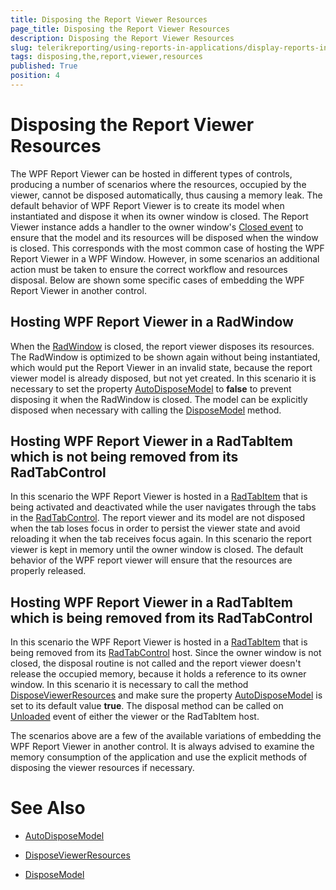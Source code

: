 ```yaml
---
title: Disposing the Report Viewer Resources
page_title: Disposing the Report Viewer Resources 
description: Disposing the Report Viewer Resources
slug: telerikreporting/using-reports-in-applications/display-reports-in-applications/wpf-application/disposing-the-report-viewer-resources
tags: disposing,the,report,viewer,resources
published: True
position: 4
---
```


# Disposing the Report Viewer Resources

The WPF Report Viewer can be hosted in different types of controls, producing a number of scenarios where the resources, occupied by the viewer, cannot be disposed automatically, thus causing a memory leak. The default behavior of WPF Report Viewer is to create its model when instantiated and dispose it when its owner window is closed. The Report Viewer instance adds a handler to the owner window's [Closed event](https://docs.microsoft.com/en-us/dotnet/api/system.windows.window.closed?view=netframework-4.0) to ensure that the model and its resources will be disposed when the window is closed. This corresponds with the most common case of hosting the WPF Report Viewer in a WPF Window. However, in some scenarios an additional action must be taken to ensure the correct workflow and resources disposal. Below are shown some specific cases of embedding the WPF Report Viewer in another control. 

## Hosting WPF Report Viewer in a RadWindow

When the [RadWindow](https://docs.telerik.com/devtools/wpf/controls/radwindow/overview) is closed, the report viewer disposes its resources. The RadWindow is optimized to be shown again without being instantiated, which would put the Report Viewer in an invalid state, because the report viewer model is already disposed, but not yet created. In this scenario it is necessary to set the property [AutoDisposeModel](/reporting/api/Telerik.ReportViewer.Wpf.ReportViewer#Telerik_ReportViewer_Wpf_ReportViewer_AutoDisposeModel) to __false__ to prevent disposing it when the RadWindow is closed. The model can be explicitly disposed when necessary with calling the [DisposeModel](/reporting/api/Telerik.ReportViewer.Wpf.ReportViewer#Telerik_ReportViewer_Wpf_ReportViewer_DisposeModel) method. 

## Hosting WPF Report Viewer in a RadTabItem which is not being removed from its RadTabControl

In this scenario the WPF Report Viewer is hosted in a [RadTabItem](https://docs.telerik.com/devtools/wpf/api/telerik.windows.controls.radtabitem) that is being activated and deactivated while the user navigates through the tabs in the [RadTabControl](https://docs.telerik.com/devtools/wpf/controls/radtabcontrol/overview2). The report viewer and its model are not disposed when the tab loses focus in order to persist the viewer state and avoid reloading it when the tab receives focus again. In this scenario the report viewer is kept in memory until the owner window is closed. The default behavior of the WPF report viewer will ensure that the resources are properly released. 

## Hosting WPF Report Viewer in a RadTabItem which is being removed from its RadTabControl

In this scenario the WPF Report Viewer is hosted in a [RadTabItem](https://docs.telerik.com/devtools/wpf/api/telerik.windows.controls.radtabitem) that is being removed from its [RadTabControl](https://docs.telerik.com/devtools/wpf/controls/radtabcontrol/overview2) host. Since the owner window is not closed, the disposal routine is not called and the report viewer doesn't release the occupied memory, because it holds a reference to its owner window. In this scenario it is necessary to call the method [DisposeViewerResources](/reporting/api/Telerik.ReportViewer.Wpf.ReportViewer#Telerik_ReportViewer_Wpf_ReportViewer_DisposeViewerResources) and make sure the property [AutoDisposeModel](/reporting/api/Telerik.ReportViewer.Wpf.ReportViewer#Telerik_ReportViewer_Wpf_ReportViewer_AutoDisposeModel) is set to its default value __true__. The disposal method can be called on [Unloaded](https://docs.microsoft.com/en-us/dotnet/api/system.windows.frameworkelement.unloaded) event of either the viewer or the RadTabItem host. 

The scenarios above are a few of the available variations of embedding the WPF Report Viewer in another control. It is always advised to examine the memory consumption of the application and use the explicit methods of disposing the viewer resources if necessary. 

# See Also

* [AutoDisposeModel](/reporting/api/Telerik.ReportViewer.Wpf.ReportViewer#Telerik_ReportViewer_Wpf_ReportViewer_AutoDisposeModel)  

* [DisposeViewerResources](/reporting/api/Telerik.ReportViewer.Wpf.ReportViewer#Telerik_ReportViewer_Wpf_ReportViewer_DisposeViewerResources)  

* [DisposeModel](/reporting/api/Telerik.ReportViewer.Wpf.ReportViewer#Telerik_ReportViewer_Wpf_ReportViewer_DisposeModel)
